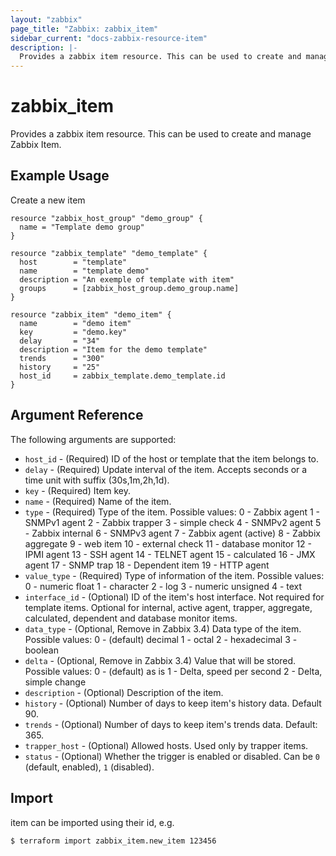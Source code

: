```yaml
---
layout: "zabbix"
page_title: "Zabbix: zabbix_item"
sidebar_current: "docs-zabbix-resource-item"
description: |-
  Provides a zabbix item resource. This can be used to create and manage Zabbix Item.
---
```


# zabbix_item

Provides a zabbix item resource. This can be used to create and manage Zabbix Item.

## Example Usage

Create a new item

```hcl
resource "zabbix_host_group" "demo_group" {
  name = "Template demo group"
}

resource "zabbix_template" "demo_template" {
  host        = "template"
  name        = "template demo"
  description = "An exemple of template with item"
  groups      = [zabbix_host_group.demo_group.name]
}

resource "zabbix_item" "demo_item" {
  name        = "demo item"
  key         = "demo.key"
  delay       = "34"
  description = "Item for the demo template"
  trends      = "300"
  history     = "25"
  host_id     = zabbix_template.demo_template.id
}
```

## Argument Reference

The following arguments are supported:

* `host_id` - (Required) ID of the host or template that the item belongs to.
* `delay` - (Required) Update interval of the item. Accepts seconds or a time unit with suffix (30s,1m,2h,1d).
* `key` - (Required) Item key.
* `name` - (Required) Name of the item.
* `type` - (Required) Type of the item.
Possible values:
0 - Zabbix agent
1 - SNMPv1 agent
2 - Zabbix trapper
3 - simple check
4 - SNMPv2 agent
5 - Zabbix internal
6 - SNMPv3 agent
7 - Zabbix agent (active)
8 - Zabbix aggregate
9 - web item
10 - external check
11 - database monitor
12 - IPMI agent
13 - SSH agent
14 - TELNET agent
15 - calculated
16 - JMX agent
17 - SNMP trap
18 - Dependent item
19 - HTTP agent
* `value_type` - (Required) Type of information of the item.
Possible values:
0 - numeric float
1 - character
2 - log
3 - numeric unsigned
4 - text
* `interface_id` - (Optional)  ID of the item's host interface.
Not required for template items. Optional for internal, active agent, trapper, aggregate, calculated, dependent and database monitor items.
* `data_type` - (Optional, Remove in Zabbix 3.4) Data type of the item.
Possible values:
0 - (default) decimal
1 - octal
2 - hexadecimal
3 - boolean
* `delta` - (Optional, Remove in Zabbix 3.4) Value that will be stored.
Possible values:
0 - (default) as is
1 - Delta, speed per second
2 - Delta, simple change
* `description` - (Optional) Description of the item.
* `history` - (Optional) Number of days to keep item's history data. Default 90.
* `trends` - (Optional)	Number of days to keep item's trends data. Default: 365.
* `trapper_host` - (Optional) Allowed hosts. Used only by trapper items.
* `status` - (Optional) Whether the trigger is enabled or disabled. Can be `0` (default, enabled), `1` (disabled).

## Import

item can be imported using their id, e.g.

```
$ terraform import zabbix_item.new_item 123456
```
